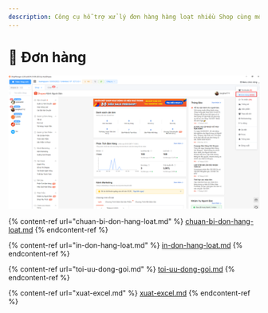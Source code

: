 ```yaml
---
description: Công cụ hỗ trợ xử lý đơn hàng hàng loạt nhiều Shop cùng một lúc trên Shopee
---
```


# 🛒 Đơn hàng

![Menu chức năng > Đơn hàng](<../../.gitbook/assets/image (46).png>)

{% content-ref url="chuan-bi-don-hang-loat.md" %}
[chuan-bi-don-hang-loat.md](chuan-bi-don-hang-loat.md)
{% endcontent-ref %}

{% content-ref url="in-don-hang-loat.md" %}
[in-don-hang-loat.md](in-don-hang-loat.md)
{% endcontent-ref %}

{% content-ref url="toi-uu-dong-goi.md" %}
[toi-uu-dong-goi.md](toi-uu-dong-goi.md)
{% endcontent-ref %}

{% content-ref url="xuat-excel.md" %}
[xuat-excel.md](xuat-excel.md)
{% endcontent-ref %}
